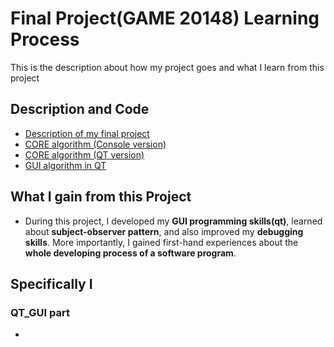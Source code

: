 # Final Project(GAME 20148) Learning Process

This is the description about how my project goes and what I learn from this project  

##  Description and Code 
*   [Description of my final project][description] 
*   [CORE algorithm (Console version)][console] 
*   [CORE algorithm (QT version)][core] 
*   [GUI algorithm in QT][gui] 

[description]: Description/
[console]: https://github.com/charlotte0408/Final_project_xcode
[core]: Core/
[gui]: GUI/

##  What I gain from this Project 

* During this project, I developed my **GUI programming skills(qt)**, learned about **subject-observer pattern**, and also improved my **debugging skills**. More importantly, I gained first-hand experiences about the **whole developing process of a software program**.

## Specifically I 
### QT_GUI part 
* 
